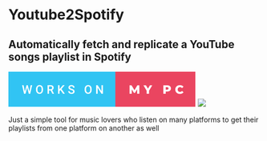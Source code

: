 # Youtube2Spotify 
## Automatically fetch and replicate a YouTube songs playlist in Spotify
![](./works-on-my-pc.svg)
<img src = "https://forthebadge.com/images/badges/contains-tasty-spaghetti-code.svg">

Just a simple tool for music lovers who listen on many platforms to get their playlists from one platform on another as well
